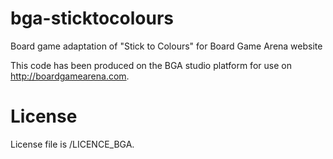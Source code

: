 # bga-sticktocolours
Board game adaptation of "Stick to Colours" for Board Game Arena website

This code has been produced on the BGA studio platform for use on http://boardgamearena.com.

# License
License file is /LICENCE_BGA.
